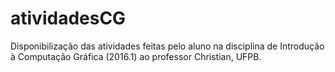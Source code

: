# atividadesCG
Disponibilização das atividades feitas pelo aluno na disciplina de Introdução à Computação Gráfica (2016.1) ao professor Christian, UFPB.

